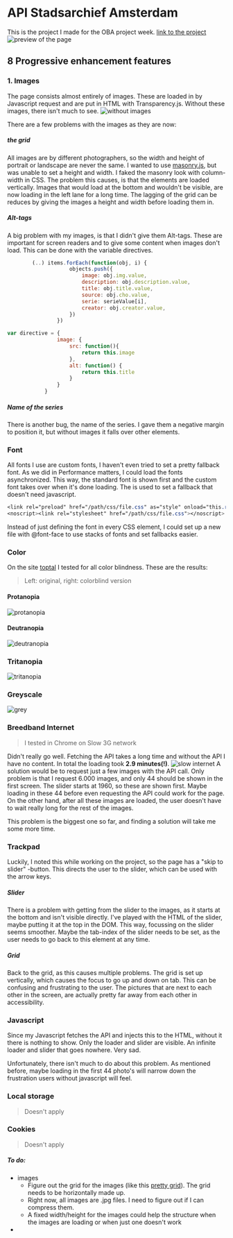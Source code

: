 # API Stadsarchief Amsterdam

This is the project I made for the OBA project week. 
[link to the project](https://leoniesmits.github.io/fe3-assessment-3/)
![preview of the page](images/preview.png)

## 8 Progressive enhancement features 

### 1. Images
The page consists almost entirely of images. These are loaded in by Javascript request and are put in HTML with Transparency.js. Without these images, there isn't much to see. ![without images](images/disable.images.png)

There are a few problems with the images as they are now:
##### the grid
All images are by different photographers, so the width and height of portrait or landscape are never the same. I wanted to use [masonry.js](https://masonry.desandro.com/), but was unable to set a height and width. I faked the masonry look with column-width in CSS. The problem this causes, is that the elements are loaded vertically. Images that would load at the bottom and wouldn't be visible, are now loading in the left lane for a long time. The lagging of the grid can be reduces by giving the images a height and width before loading them in.

##### Alt-tags
A big problem with my images, is that I didn't give them Alt-tags. These are important for screen readers and to give some content when images don't load. This can be done with the variable directives.

```javascript
        (..) items.forEach(function(obj, i) {
                    objects.push({
                        image: obj.img.value,
                        description: obj.description.value,
                        title: obj.title.value,
                        source: obj.cho.value,
                        serie: serieValue[i],
                        creator: obj.creator.value,
                    })
                })

var directive = {
                image: {
                    src: function(){
                        return this.image
                    },
                    alt: function() {
                        return this.title
                    }
                }
            }
```

##### Name of the series
There is another bug, the name of the series. I gave them a negative margin to position it, but without images it falls over other elements. 

### Font
All fonts I use are custom fonts, I haven't even tried to set a pretty fallback font. As we did in Performance matters, I could load the fonts asynchronized. This way, the standard font is shown first and the custom font takes over when it's done loading. The <noscript> is used to set a fallback that doesn't need javascript.
```css
<link rel="preload" href="/path/css/file.css" as="style" onload="this.rel='stylesheet'">
<noscript><link rel="stylesheet" href="/path/css/file.css"></noscript>
```
Instead of just defining the font in every CSS element, I could set up a new file with @font-face to use stacks of fonts and set fallbacks easier. 

### Color
On the site [toptal](https://www.toptal.com/designers/colorfilter) I tested for all color blindness. These are the results: 

> Left: original, right: colorblind version
#### Protanopia
![protanopia](images/color.protanopia.png)
#### Deutranopia
![deutranopia](images/color.deutranopia.png)
### Tritanopia
![tritanopia](images/color.tritanopia.png)
### Greyscale
![grey](images/color.grey.png)

### Breedband Internet
> I tested in Chrome on Slow 3G network

Didn't really go well. Fetching the API takes a long time and without the API I have no content. 
In total the loading took __2.9 minutes(!)__.
![slow internet](images/disable.internet.png)
A solution would be to request just a few images with the API call. Only problem is that I request 6.000 images, and only 44 should be shown in the first screen. The slider starts at 1960, so these are shown first. Maybe loading in these 44 before even requesting the API could work for the page. On the other hand, after all these images are loaded, the user doesn't have to wait really long for the rest of the images.

This problem is the biggest one so far, and finding a solution will take me some more time.

### Trackpad
Luckily, I noted this while working on the project, so the page has a "skip to slider" -button. This directs the user to the slider, which can be used with the arrow keys. 
##### Slider
There is a problem with getting from the slider to the images, as it starts at the bottom and isn't visible directly. I've played with the HTML of the slider, maybe putting it at the top in the DOM. This way, focussing on the slider seems smoother. Maybe the tab-index of the slider needs to be set, as the user needs to go back to this element at any time. 
##### Grid
Back to the grid, as this causes multiple problems. The grid is set up vertically, which causes the focus to go up and down on tab. This can be confusing and frustrating to the user. The pictures that are next to each other in the screen, are actually pretty far away from each other in accessibility. 


### Javascript
Since my Javascript fetches the API and injects this to the HTML, without it there is nothing to show. Only the loader and slider are visible. An infinite loader and slider that goes nowhere. Very sad.

Unfortunately, there isn't much to do about this problem. As mentioned before, maybe loading in the first 44 photo's will narrow down the frustration users without javascript will feel. 

### Local storage
> Doesn't apply

### Cookies
> Doesn't apply

##### To do: 
- images
    - Figure out the grid for the images (like this [pretty grid](https://codepen.io/bcwang/pen/OxRMeb?editors=0110)). The grid needs to be horizontally made up.
    - Right now, all images are .jpg files. I need to figure out if I can compress them.
    - A fixed width/height for the images could help the structure when the images are loading or when just one doesn't work
- 
